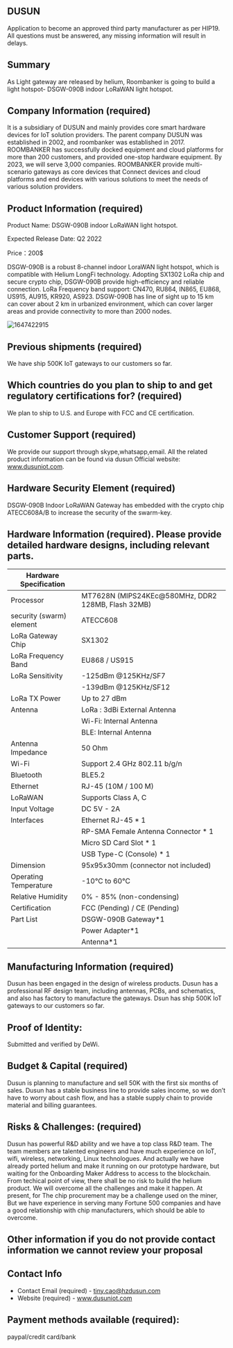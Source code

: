 ## DUSUN

Application to become an approved third party manufacturer as per HIP19. All questions must be answered, any missing information will result in delays.
## Summary
As Light gateway are released by helium, Roombanker is going to build a light hotspot- DSGW-090B indoor LoRaWAN light hotspot.

## Company Information (required)
It is a subsidiary of DUSUN and mainly provides core smart hardware devices for IoT solution providers. 
The parent company DUSUN was established in 2002, and roombanker was established in 2017. 
ROOMBANKER has successfully docked equipment and cloud platforms for more than 200 customers, and provided one-stop hardware equipment.
By 2023, we will serve 3,000 companies. ROOMBANKER provide multi-scenario gateways as core devices that Connect devices and cloud platforms 
and end devices with various solutions to meet the needs of various solution providers. 

## Product Information (required)
Product Name: DSGW-090B indoor LoRaWAN light hotspot.

Expected Release Date: Q2 2022 

Price：200$

DSGW-090B is a robust 8-channel indoor LoraWAN light hotspot, which is compatible with Helium LongFi technology. 
Adopting SX1302 LoRa chip and secure crypto chip, DSGW-090B provide high-efficiency and reliable connection. 
LoRa Frequency band support: CN470, RU864, IN865, EU868, US915, AU915, KR920, AS923.
DSGW-090B has line of sight up to 15 km can cover about 2 km in urbanized environment, 
which can cover larger areas and provide connectivity to more than 2000 nodes. 

![1647422915](https://user-images.githubusercontent.com/88074597/158559151-ddcebffd-709d-4a0f-90b4-54b87f2fa20b.jpg)


## Previous shipments (required)
We have ship 500K IoT gateways to our customers so far. 

## Which countries do you plan to ship to and get regulatory certifications for? (required)
We plan to ship to U.S. and Europe with FCC and CE certification. 

## Customer Support (required)
We provide our support through skype,whatsapp,email. All the related product information can be found via dusun Official website: www.dusuniot.com. 

## Hardware Security Element (required)
DSGW-090B Indoor LoRaWAN Gateway has embedded with the crypto chip ATECC608A/B to increase the security of the swarm-key.

## Hardware Information (required). Please provide detailed hardware designs, including relevant parts.

| Hardware Specification |                                     |
|----------------------------------|---------------------------------------------------------------------|
| Processor                        | MT7628N (MIPS24KEc@580MHz, DDR2 128MB, Flash 32MB) |
| security (swarm) element         | ATECC608                                           |
| LoRa Gateway Chip | SX1302|
| LoRa Frequency Band                        | EU868 / US915                     |
|LoRa Sensitivity|-125dBm @125KHz/SF7   |
||-139dBm @125KHz/SF12|
| LoRa TX Power                         | Up to 27 dBm |
| Antenna                      |LoRa : 3dBi External Antenna|
||Wi-Fi: Internal Antenna|
| | BLE: Internal Antenna|
| Antenna Impedance|50 Ohm|
| Wi-Fi                           | Support 2.4 GHz 802.11 b/g/n |
| Bluetooth                         |BLE5.2|
| Ethernet            |           RJ-45 (10M / 100 M)                        |
|LoRaWAN|Supports Class A, C|
| Input Voltage                    | DC 5V - 2A|
|  Interfaces           | Ethernet RJ-45 * 1|
||RP-SMA Female Antenna Connector * 1|
||Micro SD Card Slot * 1|
||USB Type-C (Console) * 1|
|    Dimension                 |95x95x30mm (connector not included)|
|  Operating Temperature   |     -10°C to 60°C      |
| Relative Humidity  |  0% - 85% (non-condensing)|
| Certification                    | FCC (Pending) / CE (Pending)                    |
| Part List                        | DSGW-090B  Gateway*1 |
||Power Adapter*1|
||Antenna*1 |

## Manufacturing Information (required)
Dusun has been engaged in the design of wireless products.
Dusun has a professional RF design team, including antennas, PCBs, and schematics, and  also has factory to manufacture the gateways.
Dsun has ship 500K IoT gateways to our customers so far. 

## Proof of Identity:
Submitted and verified by DeWi.

## Budget & Capital (required)
Dusun is planning to manufacture and sell 50K with the first six months of sales. 
Dusun has a stable business line to provide sales income, so we don’t have to worry about cash flow,
and has a stable supply chain to provide material and billing guarantees.

## Risks & Challenges: (required)
Dusun has powerful R&D ability and we have a top class R&D team. 
The team members are talented engineers and have much experience on IoT, wifi, wireless, networking, Linux technologues.
And actually we have already ported helium and make it running on our prototype hardware, 
but waiting for the Onboarding Maker Address to access to the blockchain. From techical point of view, 
there shall be no risk to build the helium product. We will overcome all the challenges and make it happen. 
At present, for The chip procurement may be a challenge used on the miner, But we have experience in serving many Fortune 500 companies 
and have a good relationship with chip manufacturers, which should be able to overcome.

## Other information if you do not provide contact information we cannot review your proposal
## Contact Info  
* Contact Email (required) - tiny.cao@hzdusun.com
* Website (required) - www.dusuniot.com


## Payment methods available (required): 
paypal/credit card/bank

